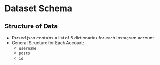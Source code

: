 # Dataset Schema

## Structure of Data
- Parsed json contains a list of 5 dictionaries for each Instagram account.
- General Structure for Each Account:
    - `username`
    - `posts`
    - `id`
